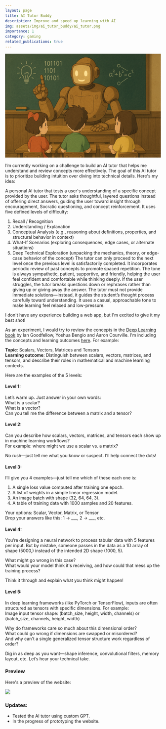 ```yaml
---
layout: page
title: AI Tutor Buddy
description: Improve and speed up learning with AI
img: assets/img/ai_tutor_buddy/ai_tutor.png
importance: 1
category: gaming
related_publications: true
---
```


<img src="https://raw.githubusercontent.com/shelvia-w/shelvia-w.github.io/refs/heads/master/assets/img/ai_tutor_buddy/ai_tutor_cover.png" width='820px'>

I’m currently working on a challenge to build an AI tutor that helps me understand and review concepts more effectively. The goal of this AI tutor is to prioritize building intuition over diving into technical details. Here's my idea:

A personal AI tutor that tests a user's understanding of a specific concept provided by the user. The tutor asks thoughtful, layered questions instead of offering direct answers, guiding the user toward insight through encouragement, Socratic questioning, and concept reinforcement. It uses five defined levels of difficulty:
1. Recall / Recognition
2. Understanding / Explanation
3. Conceptual Analysis (e.g., reasoning about definitions, properties, and structural behavior in context)
4. What-If Scenarios (exploring consequences, edge cases, or alternate situations)
5. Deep Technical Exploration (unpacking the mechanics, theory, or edge-case behavior of the concept)
The tutor can only proceed to the next level once the previous level is satisfactorily completed. It incorporates periodic review of past concepts to promote spaced repetition. The tone is always sympathetic, patient, supportive, and friendly, helping the user feel confident and comfortable while thinking deeply. If the user struggles, the tutor breaks questions down or rephrases rather than giving up or giving away the answer. The tutor must not provide immediate solutions—instead, it guides the student’s thought process carefully toward understanding. It uses a casual, approachable tone to make learning feel relaxed and low-pressure.

I don't have any experience building a web app, but I'm excited to give it my best shot!

As an experiment, I would try to review the concepts in the [Deep Learning book](https://www.deeplearningbook.org/) by Ian Goodfellow, Yoshua Bengio and Aaron Courville. I'm including the concepts and learning outcomes [here](https://docs.google.com/document/d/1b_5vsnmOVNmR-cUjWShrw__siAFOPblu6TNZ26Jp5wY/edit?usp=sharing). For example:

**Topic**: Scalars, Vectors, Matrices and Tensors <br>
**Learning outcome**: Distinguish between scalars, vectors, matrices, and tensors, and describe their roles in mathematical and machine learning contexts.

Here are the examples of the 5 levels:

#### Level 1:
Let’s warm up. Just answer in your own words: <br>
What is a scalar? <br>
What is a vector? <br>
Can you tell me the difference between a matrix and a tensor?

#### Level 2:
Can you describe how scalars, vectors, matrices, and tensors each show up in machine learning workflows? <br>
For example: where might we use a scalar vs. a matrix? <br>

No rush—just tell me what you know or suspect. I’ll help connect the dots! <br>

#### Level 3:
I’ll give you 4 examples—just tell me which of these each one is: <br>
1. A single loss value computed after training one epoch. 
2. A list of weights in a simple linear regression model.
3. An image batch with shape (32, 64, 64, 3).
4. A table of training data with 1000 samples and 20 features.

Your options: Scalar, Vector, Matrix, or Tensor <br>
Drop your answers like this: 1 → ___, 2 → ___, etc.

#### Level 4:
You’re designing a neural network to process tabular data with 5 features per input. But by mistake, someone passes in the data as a 1D array of shape (5000,) instead of the intended 2D shape (1000, 5). <br>

What might go wrong in this case? <br>
What would your model think it's receiving, and how could that mess up the training process? <br>

Think it through and explain what you think might happen!

#### Level 5:
In deep learning frameworks (like PyTorch or TensorFlow), inputs are often structured as tensors with specific dimensions. For example: <br>
Image input tensor shape: (batch_size, height, width, channels) or (batch_size, channels, height, width)

Why do frameworks care so much about this dimensional order? <br>
What could go wrong if dimensions are swapped or misordered? <br>
And why can't a single generalized tensor structure work regardless of order?

Dig in as deep as you want—shape inference, convolutional filters, memory layout, etc. Let’s hear your technical take.

### Preview
Here's a preview of the website:

<img src="https://raw.githubusercontent.com/shelvia-w/shelvia-w.github.io/refs/heads/master/assets/img/ai_tutor_buddy/web_1.png" width='820px'>


### Updates:
- Tested the AI tutor using custom GPT.
- In the progress of prototyping the website.
